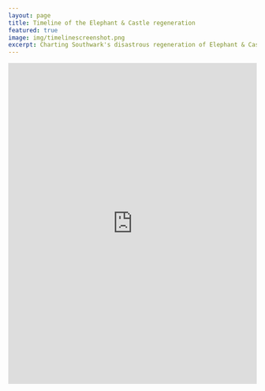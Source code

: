 ```yaml
---
layout: page
title: Timeline of the Elephant & Castle regeneration
featured: true
image: img/timelinescreenshot.png
excerpt: Charting Southwark's disastrous regeneration of Elephant & Castle 
---
```

<iframe src='https://cdn.knightlab.com/libs/timeline3/latest/embed/index.html?source=1kGLYT-QFM0SIi1hqpJiky64_qpo-tkgYjuZEgK96dJA&font=Default&lang=en&initial_zoom=2&height=650' width='100%' height='650' webkitallowfullscreen mozallowfullscreen allowfullscreen frameborder='0'></iframe>

<meta name="twitter:card" content="summary_large_image">
<meta name="twitter:site" content="@35percent_EAN">
<meta name="twitter:title" content="Elephant & Castle regeneration timeline">
<meta name="twitter:description" content="Documenting London's most disastrous regeneration scheme.">
<meta name="twitter:image" content="http://35percent.org/img/timelinescreenshot.png">

